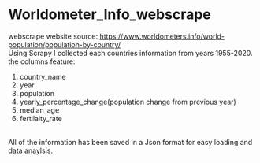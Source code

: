 # Worldometer_Info_webscrape
webscrape website source: https://www.worldometers.info/world-population/population-by-country/
<br>
Using Scrapy I collected each countries information from years 1955-2020.
the columns feature:
1. country_name
2. year
3. population
4. yearly_percentage_change(population change from previous year)
5. median_age
6. fertilaity_rate
<br> 
All of the information has been saved in a Json format for easy loading and data anaylsis.
